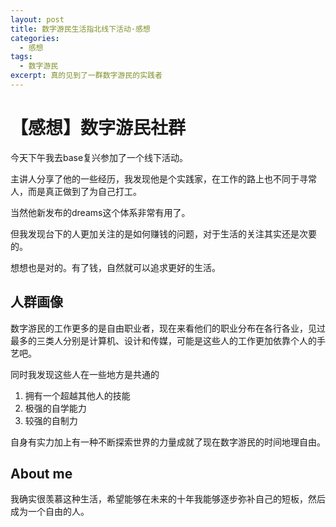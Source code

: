 ```yaml
---
layout: post
title: 数字游民生活指北线下活动·感想
categories:
  - 感想
tags:
  - 数字游民
excerpt: 真的见到了一群数字游民的实践者
---
```


# 【感想】数字游民社群

今天下午我去base复兴参加了一个线下活动。

主讲人分享了他的一些经历，我发现他是个实践家，在工作的路上也不同于寻常人，而是真正做到了为自己打工。

当然他新发布的dreams这个体系非常有用了。

但我发现台下的人更加关注的是如何赚钱的问题，对于生活的关注其实还是次要的。

想想也是对的。有了钱，自然就可以追求更好的生活。

## 人群画像

数字游民的工作更多的是自由职业者，现在来看他们的职业分布在各行各业，见过最多的三类人分别是计算机、设计和传媒，可能是这些人的工作更加依靠个人的手艺吧。

同时我发现这些人在一些地方是共通的

1. 拥有一个超越其他人的技能
2. 极强的自学能力
3. 较强的自制力

自身有实力加上有一种不断探索世界的力量成就了现在数字游民的时间地理自由。

## About me

我确实很羡慕这种生活，希望能够在未来的十年我能够逐步弥补自己的短板，然后成为一个自由的人。
